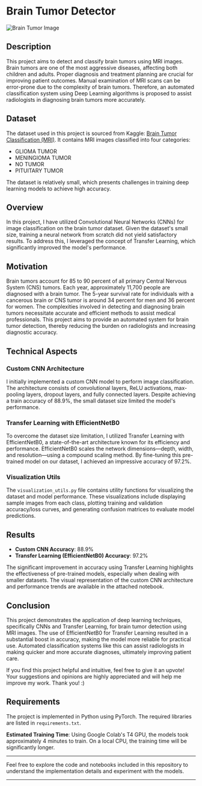# Brain Tumor Detector

![Brain Tumor Image](https://giphy.com/embed/qL6qGYY3ky9dqx96e7/video)

## Description
This project aims to detect and classify brain tumors using MRI images. Brain tumors are one of the most aggressive diseases, affecting both children and adults. Proper diagnosis and treatment planning are crucial for improving patient outcomes. Manual examination of MRI scans can be error-prone due to the complexity of brain tumors. Therefore, an automated classification system using Deep Learning algorithms is proposed to assist radiologists in diagnosing brain tumors more accurately.

## Dataset
The dataset used in this project is sourced from Kaggle: [Brain Tumor Classification (MRI)](https://www.kaggle.com/datasets/sartajbhuvaji/brain-tumor-classification-mri). It contains MRI images classified into four categories:
- GLIOMA TUMOR
- MENINGIOMA TUMOR
- NO TUMOR
- PITUITARY TUMOR

The dataset is relatively small, which presents challenges in training deep learning models to achieve high accuracy.

## Overview
In this project, I have utilized Convolutional Neural Networks (CNNs) for image classification on the brain tumor dataset. Given the dataset's small size, training a neural network from scratch did not yield satisfactory results. To address this, I leveraged the concept of Transfer Learning, which significantly improved the model's performance.

## Motivation
Brain tumors account for 85 to 90 percent of all primary Central Nervous System (CNS) tumors. Each year, approximately 11,700 people are diagnosed with a brain tumor. The 5-year survival rate for individuals with a cancerous brain or CNS tumor is around 34 percent for men and 36 percent for women. The complexities involved in detecting and diagnosing brain tumors necessitate accurate and efficient methods to assist medical professionals. This project aims to provide an automated system for brain tumor detection, thereby reducing the burden on radiologists and increasing diagnostic accuracy.

## Technical Aspects
### Custom CNN Architecture
I initially implemented a custom CNN model to perform image classification. The architecture consists of convolutional layers, ReLU activations, max-pooling layers, dropout layers, and fully connected layers. Despite achieving a train accuracy of 88.9%, the small dataset size limited the model's performance.

### Transfer Learning with EfficientNetB0
To overcome the dataset size limitation, I utilized Transfer Learning with EfficientNetB0, a state-of-the-art architecture known for its efficiency and performance. EfficientNetB0 scales the network dimensions—depth, width, and resolution—using a compound scaling method. By fine-tuning this pre-trained model on our dataset, I achieved an impressive accuracy of 97.2%.

### Visualization Utils
The `visualization_utils.py` file contains utility functions for visualizing the dataset and model performance. These visualizations include displaying sample images from each class, plotting training and validation accuracy/loss curves, and generating confusion matrices to evaluate model predictions.

## Results
- **Custom CNN Accuracy**: 88.9%
- **Transfer Learning (EfficientNetB0) Accuracy**: 97.2%

The significant improvement in accuracy using Transfer Learning highlights the effectiveness of pre-trained models, especially when dealing with smaller datasets. The visual representation of the custom CNN architecture and performance trends are available in the attached notebook.

## Conclusion
This project demonstrates the application of deep learning techniques, specifically CNNs and Transfer Learning, for brain tumor detection using MRI images. The use of EfficientNetB0 for Transfer Learning resulted in a substantial boost in accuracy, making the model more reliable for practical use. Automated classification systems like this can assist radiologists in making quicker and more accurate diagnoses, ultimately improving patient care.

If you find this project helpful and intuitive, feel free to give it an upvote! Your suggestions and opinions are highly appreciated and will help me improve my work. Thank you! :)

## Requirements
The project is implemented in Python using PyTorch. The required libraries are listed in `requirements.txt`.

**Estimated Training Time**: Using Google Colab's T4 GPU, the models took approximately 4 minutes to train. On a local CPU, the training time will be significantly longer.

---

Feel free to explore the code and notebooks included in this repository to understand the implementation details and experiment with the models.

---

